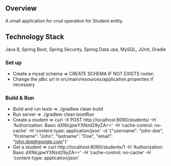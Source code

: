 ## Overview ##

A small application for crud operation for Student entity.

## Technology Stack ##

Java 8, Spring Boot, Spring Security, Spring Data Jpa, MySQL, JUnit, Gradle

### Set up ###
* Create a mysql schema
  => CREATE SCHEMA IF NOT EXISTS roster;
* Change the jdbc url in src/main/resources/application.properties if necessary

### Build & Run ###
* Build and run tests
  => ./gradlew clean build
* Run server
  => ./gradlew clean bootRun
* Create a student
  => curl -X POST http://localhost:8080/students/ -H 'Authorization: Basic dXNlcjpwYXNzd29yZA==' -H 'cache-control: no-cache' -H 'content-type: application/json' -d '{"username": "john-doe", "firstname": "John", "lastname": "Doe", "email": "john.doe@google.com"}'
* Get a student
  => curl http://localhost:8080/students/1 -H 'Authorization: Basic dXNlcjpwYXNzd29yZA==' -H 'cache-control: no-cache' -H 'content-type: application/json'